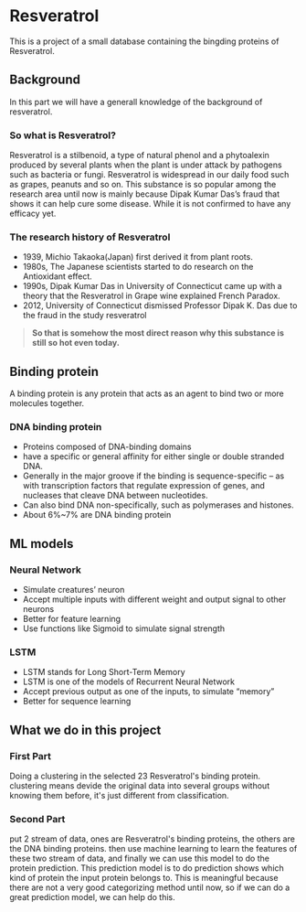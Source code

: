 # Resveratrol
This is a project of a small database containing the bingding proteins of Resveratrol.
## Background
In this part we will have a generall knowledge of the background of resveratrol.
### So what is Resveratrol?
Resveratrol is a stilbenoid, a type of natural phenol and a phytoalexin produced by several plants when the plant is under attack by pathogens such as bacteria or fungi. Resveratrol is widespread in our daily food such as grapes, peanuts and so on. This substance is so popular among the research area until now is mainly because Dipak Kumar Das’s fraud that shows it can help cure some disease. While it is not confirmed to have any efficacy yet.
### The research history of Resveratrol
- 1939, Michio Takaoka(Japan) first derived it from plant roots.
- 1980s, The Japanese scientists started to do research on the Antioxidant effect.
- 1990s, Dipak Kumar Das in University of Connecticut came up with a theory that the Resveratrol in Grape wine explained French Paradox.
- 2012, University of Connecticut dismissed Professor Dipak K. Das due to the fraud in the study resveratrol
> **So that is somehow the most direct reason why this substance is still so hot even today.**
## Binding protein
A binding protein is any protein that acts as an agent to bind two or more molecules together.
### DNA binding protein
- Proteins composed of DNA-binding domains 
- have a specific or general affinity for either single or double stranded DNA.
- Generally in the major groove if the binding is sequence-specific – as with transcription factors that regulate expression of genes, and nucleases that cleave DNA between nucleotides. 
- Can also bind DNA non-specifically, such as polymerases and histones. 
- About 6%~7% are DNA binding protein
## ML models
### Neural Network
- Simulate creatures’ neuron
- Accept multiple inputs with different weight and output signal to other neurons
- Better for feature learning
- Use functions like Sigmoid to simulate signal strength
### LSTM
- LSTM stands for Long Short-Term Memory
- LSTM is one of the models of Recurrent Neural Network
- Accept previous output as one of the inputs, to simulate “memory”
- Better for sequence learning
## What we do in this project
### First Part
Doing a clustering in the selected 23 Resveratrol's binding protein. clustering means devide the original data into several groups without knowing them before, it's just different from classification.
### Second Part
put 2 stream of data, ones are Resveratrol's binding proteins, the others are the DNA binding proteins. then use machine learning to learn the features of these two stream of data, and finally we can use this model to do the protein prediction.
This prediction model is to do prediction shows which kind of protein the input protein belongs to. This is meaningful because there are not a very good categorizing method until now, so if we can do a great prediction model, we can help do this.
